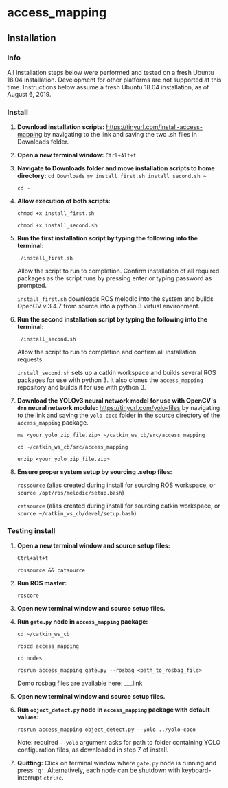 # access_mapping
## Installation
### Info
All installation steps below were performed and tested on a fresh Ubuntu 18.04 installation. Development for other platforms are not supported at this time. Instructions below assume a fresh Ubuntu 18.04 installation, as of August 6, 2019.
### Install
1. **Download installation scripts:** https://tinyurl.com/install-access-mapping by navigating to the link and saving the two .sh files in Downloads folder.

2. **Open a new terminal window:**
    `Ctrl+Alt+t`

3. **Navigate to Downloads folder and move installation scripts to home directory:**
    `cd Downloads`
    `mv install_first.sh install_second.sh ~ ` 
    
    `cd ~`
    
4. **Allow execution of both scripts:** 

    `chmod +x install_first.sh` 

    `chmod +x install_second.sh`

5. **Run the first installation script by typing the following into the terminal:**

    `./install_first.sh`

    Allow the  script to run to completion. Confirm installation of all required packages as the script runs by pressing enter or typing password as prompted.

    `install_first.sh` downloads ROS melodic into the system and builds OpenCV v.3.4.7 from source into a python 3 virtual environment.

6. **Run the second installation script by typing the following into the terminal:**

   `./install_second.sh`

   Allow the script to run to completion and confirm all installation requests.

   `install_second.sh` sets up a catkin workspace and builds several ROS packages for use with python 3. It also clones the `access_mapping` repository and builds it for use with python 3.

7. **Download the YOLOv3 neural network model for use with OpenCV's `dnn` neural network module:** https://tinyurl.com/yolo-files  by navigating to the link and saving the `yolo-coco` folder in the source directory of the `access_mapping` package.

   `mv <your_yolo_zip_file.zip> ~/catkin_ws_cb/src/access_mapping`

   `cd ~/catkin_ws_cb/src/access_mapping`

   `unzip <your_yolo_zip_file.zip>`

8. **Ensure proper system setup by sourcing  .setup files:**

   `rossource` (alias created during install for sourcing ROS workspace, or `source /opt/ros/melodic/setup.bash`)

   `catsource` (alias created during install for sourcing catkin workspace, or `source ~/catkin_ws_cb/devel/setup.bash`)

### Testing install
1. **Open a new terminal window and source setup files:**

   `Ctrl+alt+t`

   `rossource && catsource`

2. **Run ROS master:**

   `roscore`

3. **Open new terminal window and source setup files.**

4. **Run `gate.py` node in `access_mapping` package:**

   `cd ~/catkin_ws_cb`

   `roscd access_mapping`

   `cd nodes`

   `rosrun access_mapping gate.py --rosbag <path_to_rosbag_file>`

   Demo rosbag files are available here: ___link

5. **Open new terminal window and source setup files.**

6. **Run `object_detect.py` node in `access_mapping` package with default values:**

   `rosrun access_mapping object_detect.py --yolo ../yolo-coco`

   Note: required `--yolo` argument asks for path to folder containing YOLO configuration files, as downloaded in step 7 of install.

7. **Quitting:** Click on terminal window where `gate.py` node is running and press `'q'`. Alternatively, each node can be shutdown with keyboard-interrupt `ctrl+c`.

  